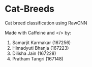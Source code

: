 # Cat-Breeds
Cat breed classification using RawCNN

Made with Caffeine and </> by:
  1. Samarjit Karmakar (167256)
  2. Himadyuti Bhanja (167223)
  3. Dilisha Jain (167228)
  4. Pratham Tangri (167148)
